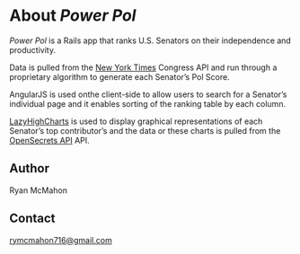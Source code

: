 # About *Power Pol*
*Power Pol* is a Rails app that ranks U.S. Senators on their independence and productivity.

Data is pulled from the [New York Times](http://developer.nytimes.com/docs/congress_api) Congress API and run through a proprietary algorithm to generate each Senator’s Pol Score.

AngularJS is used onthe client-side to allow users to search for a Senator’s individual page and it enables sorting of the ranking table by each column.

[LazyHighCharts](https://github.com/michelson/lazy_high_charts) is used to display graphical representations of each Senator’s top contributor’s and the data or these charts is pulled from the [OpenSecrets API](https://www.opensecrets.org/resources/create/apis.php) API.

## Author

Ryan McMahon

## Contact

rymcmahon716@gmail.com